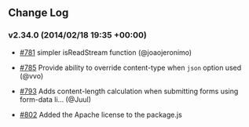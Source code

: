 ## Change Log

### v2.34.0 (2014/02/18 19:35 +00:00)
- [#781](https://github.com/mikeal/request/pull/781) simpler isReadStream function (@joaojeronimo)

- [#785](https://github.com/mikeal/request/pull/785) Provide ability to override content-type when `json` option used (@vvo)

- [#793](https://github.com/mikeal/request/pull/793) Adds content-length calculation when submitting forms using form-data li... (@Juul)

- [#802](https://github.com/mikeal/request/pull/802) Added the Apache license to the package.js
